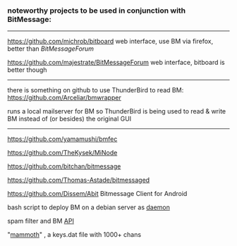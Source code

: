 ### noteworthy projects to be used in conjunction with BitMessage:
***
https://github.com/michrob/bitboard web interface, use BM via firefox, better than _BitMessageForum_

https://github.com/majestrate/BitMessageForum web interface, bitboard is better though


***
there is something on github to use ThunderBird to read BM:  https://github.com/Arceliar/bmwrapper   

runs a local mailserver for BM so ThunderBird is being used to read & write BM instead of (or besides) the original GUI
***
https://github.com/yamamushi/bmfec

https://github.com/TheKysek/MiNode

https://github.com/bitchan/bitmessage

https://github.com/Thomas-Astade/bitmessaged

https://github.com/Dissem/Abit
Bitmessage Client for Android

bash script to deploy BM on a debian server as [daemon](https://github.com/r51n/auto-bitmessage) 

spam filter and BM [API](https://github.com/torifier/PyBitmessage/tree/master/bitmessage-API/spamfilter)

"[mammoth](https://gist.github.com/anonymous/925445ea97d7bc8622d0b706469adc42)" , a keys.dat file with 1000+ chans


